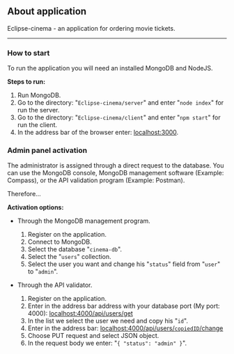 ## About application

Eclipse-cinema - an application for ordering movie tickets.

---

### How to start

To run the application you will need an installed MongoDB and NodeJS.

**Steps to run:**

1. Run MongoDB.
2. Go to the directory: "`Eclipse-cinema/server`" and enter "`node index`" for run the server.
3. Go to the directory: "`Eclipse-cinema/client`" and enter "`npm start`" for run the client.
4. In the address bar of the browser enter: [localhost:3000](http://localhost:3000).

### Admin panel activation

The administrator is assigned through a direct request to the database. You can use the MongoDB console, MongoDB management software (Example: Compass), or the API validation program (Example: Postman).

Therefore...

**Activation options:**

- Through the MongoDB management program.

  1. Register on the application.
  2. Connect to MongoDB.
  3. Select the database "`cinema-db`".
  4. Select the "`users`" collection.
  5. Select the user you want and change his "`status`" field from "`user`" to "`admin`".

- Through the API validator.
  1. Register on the application.
  2. Enter in the address bar address with your database port (My port: 4000): [localhost:4000/api/users/get](http://localhost:4000/api/users/get)
  3. In the list we select the user we need and copy his "`id`".
  4. Enter in the address bar: [localhost:4000/api/users/`copiedID`/change](http://localhost:4000/api/users/`copiedID`/change)
  5. Choose PUT request and select JSON object.
  6. In the request body we enter: "`{ "status": "admin" }`".
